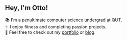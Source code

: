 ## Hey, I'm Otto!

📚 I'm a penultimate computer science undergrad at QUT. <br> ✨ I enjoy fitness and completing passion projects. <br> 📑 Feel free to check out my [portfolio](https://ottohellwig.vercel.app/) or [blog](https://ottohellwig.me/).
